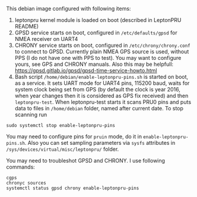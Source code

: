 This debian image configured with following items:

1. leptonpru kernel module is loaded on boot (described in LeptonPRU README)
2. GPSD service starts on boot, configured in `/etc/defaults/gpsd` for NMEA receiver on UART4
3. CHRONY service starts on boot, configured in `/etc/chrony/chrony.conf` to connect to GPSD. Currently plain NMEA GPS source is used, without PPS (I do not have one with PPS to test). You may want to configure yours, see GPS and CHRONY manuals. Also this may be helpfull: https://gpsd.gitlab.io/gpsd/gpsd-time-service-howto.html
4. Bash script `/home/debian/enable-leptonpru-pins.sh` is started on boot, as a service. It sets UART mode for UART4 pins, 115200 baud, waits for system clock being set from GPS (by default the clock is year 2016, when year changes then it is considered as GPS fix received) and then `leptonpru-test`. When leptonpru-test starts it scans PRU0 pins and puts data to files in `/home/debian` folder, named after current date. To stop scanning run
```
sudo systemctl stop enable-leptonpru-pins
```
You may need to configure pins for `pruin` mode, do it in `enable-leptonpru-pins.sh`. Also you can
set sampling parameters via `sysfs` attributes in `/sys/devices/virtual/misc/leptonpru/` folder.

You may need to troubleshot GPSD and CHRONY. I use following commands:
```
cgps
chronyc sources
systemctl status gpsd chrony enable-leptonpru-pins
```

